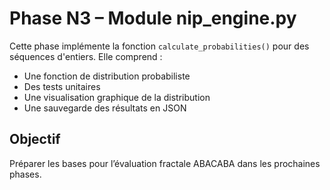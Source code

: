 # Phase N3 – Module nip_engine.py

Cette phase implémente la fonction `calculate_probabilities()` pour des séquences d'entiers.
Elle comprend :
- Une fonction de distribution probabiliste
- Des tests unitaires
- Une visualisation graphique de la distribution
- Une sauvegarde des résultats en JSON

## Objectif
Préparer les bases pour l’évaluation fractale ABACABA dans les prochaines phases.
